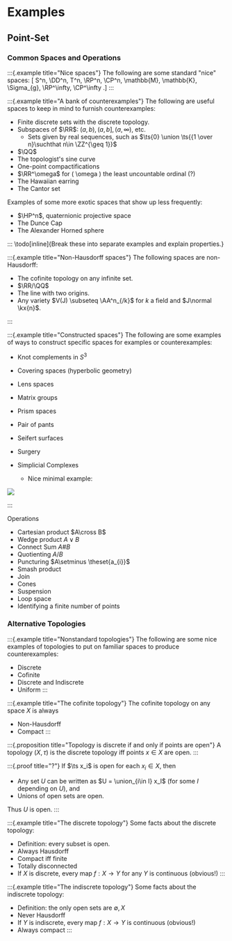 # Examples

## Point-Set

### Common Spaces and Operations

:::{.example title="Nice spaces"}
The following are some standard "nice" spaces:
\[
S^n, \DD^n, T^n, \RP^n, \CP^n, \mathbb{M}, \mathbb{K}, \Sigma_{g}, \RP^\infty, \CP^\infty
.\]
:::

:::{.example title="A bank of counterexamples"}
The following are useful spaces to keep in mind to furnish counterexamples:

- Finite discrete sets with the discrete topology.
- Subspaces of $\RR$: $(a, b), (a, b], (a, \infty)$, etc.
  - Sets given by real sequences, such as $\ts{0} \union \ts{{1 \over n}\suchthat n\in \ZZ^{\geq 1}}$
- $\QQ$
- The topologist's sine curve
- One-point compactifications
- $\RR^\omega$ for \( \omega \) the least uncountable ordinal (?)
- The Hawaiian earring
- The Cantor set

Examples of some more exotic spaces that show up less frequently:

- $\HP^n$, quaternionic projective space
- The Dunce Cap
- The Alexander Horned sphere

:::
\todo[inline]{Break these into separate examples and explain properties.}

:::{.example title="Non-Hausdorff spaces"}
The following spaces are non-Hausdorff:

- The cofinite topology on any infinite set.
- $\RR/\QQ$
- The line with two origins.
- Any variety $V(J) \subseteq \AA^n_{/k}$ for $k$ a field and $J\normal \kx{n}$.

:::


:::{.example title="Constructed spaces"}
The following are some examples of ways to construct specific spaces for examples or counterexamples:

- Knot complements in $S^3$
- Covering spaces (hyperbolic geometry)
- Lens spaces
- Matrix groups
- Prism spaces
- Pair of pants
- Seifert surfaces
- Surgery

- Simplicial Complexes
  - Nice minimal example:
  
![](figures/image_{2020}-05-22-18-58-03.png) 

:::



Operations

- Cartesian product $A\cross B$
- Wedge product $A \vee B$
- Connect Sum $A \# B$
- Quotienting $A/B$
- Puncturing $A\setminus \theset{a_{i}}$
- Smash product
- Join
- Cones
- Suspension
- Loop space
-  Identifying a finite number of points



### Alternative Topologies

:::{.example title="Nonstandard topologies"}
The following are some nice examples of topologies to put on familiar spaces to produce counterexamples:

- Discrete
- Cofinite
- Discrete and Indiscrete
- Uniform
:::

:::{.example title="The cofinite topology"}
The cofinite topology on any space $X$ is always

- Non-Hausdorff
- Compact
:::

:::{.proposition title="Topology is discrete if and only if points are open"}
A topology $(X, \tau)$ is the discrete topology iff points $x\in X$ are open.
:::

:::{.proof title="?"}
If $\ts x_i$ is open for each $x_i \in X$, then 

- Any set $U$ can be written as $U = \union_{i\in I} x_I$ (for some $I$ depending on $U$), and 
- Unions of open sets are open.

Thus $U$ is open.
:::

:::{.example title="The discrete topology"}
Some facts about the discrete topology:

- Definition: every subset is open.
- Always Hausdorff
- Compact iff finite
- Totally disconnected
- If $X$ is discrete, every map $f:X\to Y$ for any $Y$ is continuous (obvious!)
:::

:::{.example title="The indiscrete topology"}
Some facts about the indiscrete topology:

- Definition: the only open sets are $\emptyset, X$
- Never Hausdorff
- If $Y$ is indiscrete, every map $f:X\to Y$ is continuous (obvious!)
- Always compact
:::



